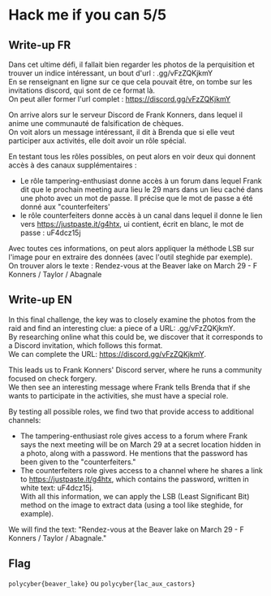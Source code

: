 # Hack me if you can 5/5

## Write-up FR

Dans cet ultime défi, il fallait bien regarder les photos de la perquisition et trouver un indice intéressant, un bout d'url : .gg/vFzZQKjkmY  
En se renseignant en ligne sur ce que cela pouvait être, on tombe sur les invitations discord, qui sont de ce format là.  
On peut aller former l'url complet : https://discord.gg/vFzZQKjkmY  

On arrive alors sur le serveur Discord de Frank Konners, dans lequel il anime une communauté de falsification de chèques.  
On voit alors un message intéressant, il dit à Brenda que si elle veut participer aux activités, elle doit avoir un rôle spécial. 
   
En testant tous les rôles possibles, on peut alors en voir deux qui donnent accès à des canaux supplémentaires :
- Le rôle tampering-enthusiast donne accès à un forum dans lequel Frank dit que le prochain meeting aura lieu le 29 mars dans un lieu caché dans une photo avec un mot de passe. Il précise que le mot de passe a été donné aux "counterfeiters'
- le rôle counterfeiters donne accès à un canal dans lequel il donne le lien vers https://justpaste.it/g4htx, ui contient, écrit en blanc, le mot de passe : uF4dcz15j  

Avec toutes ces informations, on peut alors appliquer la méthode LSB sur l'image pour en extraire des données (avec l'outil steghide par exemple).  
On trouver alors le texte : Rendez-vous at the Beaver lake on March 29 - F Konners / Taylor / Abagnale

## Write-up EN

In this final challenge, the key was to closely examine the photos from the raid and find an interesting clue: a piece of a URL: .gg/vFzZQKjkmY.  
By researching online what this could be, we discover that it corresponds to a Discord invitation, which follows this format.  
We can complete the URL: https://discord.gg/vFzZQKjkmY.  

This leads us to Frank Konners' Discord server, where he runs a community focused on check forgery.  
We then see an interesting message where Frank tells Brenda that if she wants to participate in the activities, she must have a special role.  

By testing all possible roles, we find two that provide access to additional channels:
- The tampering-enthusiast role gives access to a forum where Frank says the next meeting will be on March 29 at a secret location hidden in a photo, along with a password. He mentions that the password has been given to the "counterfeiters."
- The counterfeiters role gives access to a channel where he shares a link to https://justpaste.it/g4htx, which contains the password, written in white text: uF4dcz15j.  
With all this information, we can apply the LSB (Least Significant Bit) method on the image to extract data (using a tool like steghide, for example).  

We will find the text: "Rendez-vous at the Beaver lake on March 29 - F Konners / Taylor / Abagnale."  

## Flag

`polycyber{beaver_lake}` ou `polycyber{lac_aux_castors}`
